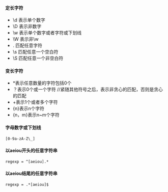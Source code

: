 #### 定长字符

* \d 表示单个数字
* \D 表示非数字
* \w 表示单个数字或者字符或下划线
* \W 表示非\w
* .    匹配任意字符
* \s  匹配任意一个空白符
* \S  匹配任意一个非空白符

#### 变长字符

* *表示任意数量的字符包括0个
* ？表示0个或一个字符 //紧随其他符号之后，表示非贪心的匹配，否则是贪心的匹配
*  +表示1个或者多个字符
* {n}表示n个字符
* {n，m}表示n~m个字符

#### 字母数字或下划线

```
[0-9a-zA-Z\_]
```

#### 以aeiou开头的任意字符串

```
regexp = ^[aeiou].*
```

#### 以aeiou结尾的任意字符串

```
regexp = .*[aeiou]$
```


